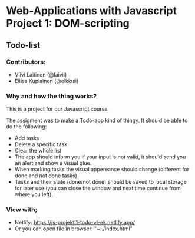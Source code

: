 # Web-Applications with Javascript Project 1: DOM-scripting

## Todo-list

### Contributors: 
* Viivi Laitinen (@laivii)
* Eliisa Kupiainen (@elkkuli)

### Why and how the thing works?

This is a project for our Javascript course. 

The assigment was to make a Todo-app kind of thingy. It should be able to do the following:
* Add tasks
* Delete a specific task
* Clear the whole list
* The app should inform you if your input is not valid, it should send you an alert and show a visual glue.
* When marking tasks the visual appereance should change (different for done and not done tasks)
* Tasks and their state (done/not done) should be saved to local storage for later use (you can close the window and next time continue from where you left).

### View with;
* Netlify: https://js-projekti1-todo-vl-ek.netlify.app/
* Or you can open file in browser: "~../index.html"
